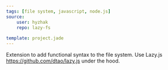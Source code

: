 ```yaml
---
tags: [file system, javascript, node.js]
source:
    user: hyzhak
    repo: lazy-fs
    
template: project.jade
---
```


Extension to add functional syntax to the file system. Use Lazy.js https://github.com/dtao/lazy.js under the hood.